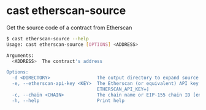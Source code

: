 # cast etherscan-source

Get the source code of a contract from Etherscan

```bash
$ cast etherscan-source --help
Usage: cast etherscan-source [OPTIONS] <ADDRESS>

Arguments:
  <ADDRESS>  The contract's address

Options:
  -d <DIRECTORY>                 The output directory to expand source tree into
  -e, --etherscan-api-key <KEY>  The Etherscan (or equivalent) API key [env:
                                 ETHERSCAN_API_KEY=]
  -c, --chain <CHAIN>            The chain name or EIP-155 chain ID [env: CHAIN=]
  -h, --help                     Print help
```